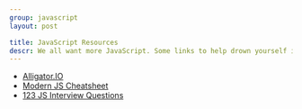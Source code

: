 ```yaml
---
group: javascript
layout: post

title: JavaScript Resources
descr: We all want more JavaScript. Some links to help drown yourself in it.
---
```


* [Alligator.IO](https://alligator.io/js)
* [Modern JS Cheatsheet](https://github.com/mbeaudru/modern-js-cheatsheet)
* [123 JS Interview Questions](https://github.com/ganqqwerty/123-Essential-JavaScript-Interview-Question )

